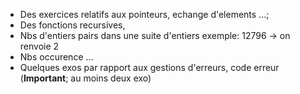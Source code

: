 - Des exercices relatifs aux pointeurs, echange d'elements ...;
- Des fonctions recursives,
- Nbs d'entiers pairs dans une suite d'entiers exemple: 12796 -> on renvoie 2
- Nbs occurence ...
- Quelques exos par rapport aux gestions d'erreurs, code erreur (**Important**; au moins deux exo)
